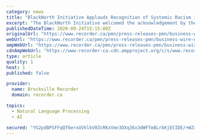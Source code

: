```yaml
---
category: news
title: "BlackNorth Initiative Applauds Recognition of Systemic Racism in Speech from the Throne- Commitment to Measurable ..."
excerpt: "The BlackNorth Initiative welcomed the acknowledgement by the Government of Canada, via the Speech from the Throne that more needs to be done to combat systemic racism felt by"
publishedDateTime: 2020-09-24T15:15:00Z
originalUrl: "https://www.recorder.ca/pmn/press-releases-pmn/business-wire-news-releases-pmn/blacknorth-initiative-applauds-recognition-of-systemic-racism-in-speech-from-the-throne-commitment-to-measurable-improvement-in-lives-of-racialized-canadians-a-moral-imperative/wcm/10666237-64b0-43c8-ab5c-17dc442537c1"
webUrl: "https://www.recorder.ca/pmn/press-releases-pmn/business-wire-news-releases-pmn/blacknorth-initiative-applauds-recognition-of-systemic-racism-in-speech-from-the-throne-commitment-to-measurable-improvement-in-lives-of-racialized-canadians-a-moral-imperative/wcm/10666237-64b0-43c8-ab5c-17dc442537c1"
ampWebUrl: "https://www.recorder.ca/pmn/press-releases-pmn/business-wire-news-releases-pmn/blacknorth-initiative-applauds-recognition-of-systemic-racism-in-speech-from-the-throne-commitment-to-measurable-improvement-in-lives-of-racialized-canadians-a-moral-imperative/wcm/10666237-64b0-43c8-ab5c-17dc442537c1/amp"
cdnAmpWebUrl: "https://www-recorder-ca.cdn.ampproject.org/c/s/www.recorder.ca/pmn/press-releases-pmn/business-wire-news-releases-pmn/blacknorth-initiative-applauds-recognition-of-systemic-racism-in-speech-from-the-throne-commitment-to-measurable-improvement-in-lives-of-racialized-canadians-a-moral-imperative/wcm/10666237-64b0-43c8-ab5c-17dc442537c1/amp"
type: article
quality: 1
heat: 1
published: false

provider:
  name: Brockville Recorder
  domain: recorder.ca

topics:
  - Natural Language Processing
  - AI

secured: "YG2pdBPSFFqQT6erxUVklkV0ZcRKxVmn3OXq36x3dWFTeBLrbKjECIDE/+WZxpoSX1jrBUJTpKitxZXz5cUgN/TaC3/B1jEUmwF6iRgZXwGQAyLxIOZRno7yFiqWHJBkEaWGAErgeb0QvBAFF/L9uUHi0u0vh9dnLMUquBzlhrTFDJJE1e+Ov80W6eV9AOlUVocZTRkO3+7TbvDB/fjLMvljNctG+1FR1GTIScV4rW2J8JJnkoDjnIw8cvEy09M8ZCXR4Kni7Yodg60Hl7M6wLsdtflD+slnytcBcmLh0JIUPS6B6ZkOwE8VIAh5T7Tw3bxSetlzFwIgBS45VDr1cMTjaiwQHoUgEUoTn7qBpjA=;XTk3ATewwQvpZsyTXR+KWA=="
---
```


